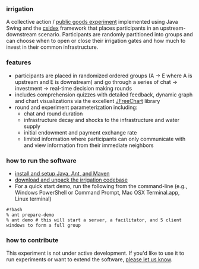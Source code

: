 ### irrigation
A collective action / [public goods experiment](http://en.wikipedia.org/wiki/Public_goods_game) implemented using Java
Swing and the [csidex](http://bitbucket.org/virtualcommons/csidex) framework that places
participants in an upstream-downstream scenario. Participants are randomly partitioned into groups and can choose when
to open or close their irrigation gates and how much to invest in their common infrastructure.

### features

* participants are placed in randomized ordered groups (A -> E where A is upstream and E is downstream) and go through a series of chat -> investment -> real-time decision
  making rounds
* includes comprehension quizzes with detailed feedback, dynamic graph and chart visualizations via the excellent [JFreeChart](http://www.jfree.org/jfreechart) library
* round and experiment parameterization including:
    * chat and round duration
    * infrastructure decay and shocks to the infrastructure and water supply
    * initial endowment and payment exchange rate
    * limited information where participants can only communicate with and view information from their immediate neighbors

### how to run the software

* [install and setup Java, Ant, and Maven](https://bitbucket.org/virtualcommons/csidex/wiki/Home)
* [download and unpack the irrigation codebase](https://bitbucket.org/virtualcommons/irrigation/downloads)
* For a quick start demo, run the following from the command-line (e.g., Windows PowerShell or Command Prompt, Mac OSX Terminal.app, Linux terminal)
```
#!bash
% ant prepare-demo
% ant demo # this will start a server, a facilitator, and 5 client windows to form a full group
```

### how to contribute
This experiment is not under active development. If you'd like to use it to run experiments or want to extend the
software, [please let us know](http://vcweb.asu.edu/contact). 
